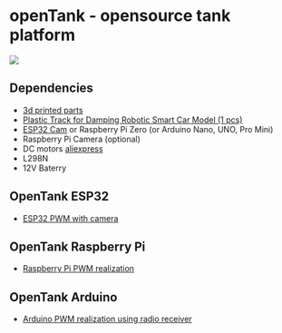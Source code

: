 # openTank - opensource tank platform

<img src="img/img_1.jpg">

## Dependencies
- [3d printed parts](https://a360.co/33G5BDA)
- [Plastic Track for Damping Robotic Smart Car Model (1 pcs)](https://www.aliexpress.com/item/32778979359.html?spm=a2g0s.9042311.0.0.27424c4dKxgcJo)
- [ESP32 Cam](aliexpress.com/item/1005001900359624.html) or Raspberry Pi Zero (or Arduino Nano, UNO, Pro Mini)
- Raspberry Pi Camera (optional)
- DC motors [aliexpress](https://aliexpress.ru/item/1005001619080990.html)
- L298N
- 12V Baterry

## OpenTank ESP32
* [ESP32 PWM with camera](/openTankESP32/README.md)

## OpenTank Raspberry Pi

* [Raspberry Pi PWM realization](/openTankRpi/README.md)

## OpenTank Arduino
* [Arduino PWM realization using radio receiver](/openTankArduino)

